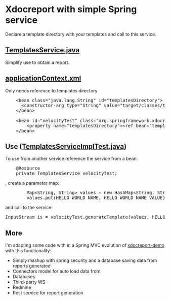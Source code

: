 # Xdocreport with simple Spring service #

Declare a template directory with your templates and call to this service.

## [TemplatesService.java](https://github.com/alediator/xdocreport/blob/master/thirdparties-extension/org.springframework.xdocreport.core/src/main/java/org/springframework/xdocreport/core/TemplatesService.java) ##

Simplify use to obtain a report.

## [applicationContext.xml](https://github.com/alediator/xdocreport/blob/master/thirdparties-extension/org.springframework.xdocreport.core/src/main/resources/applicationContext.xml) ##

Only needs reference to templates directory 

<pre>
    &lt;bean class="java.lang.String" id="templatesDirectory"&gt;
      &lt;constructor-arg type="String" value="target/classes/templates/" /&gt;
    &lt;/bean&gt;
    
    &lt;bean id="velocityTest" class="org.springframework.xdocreport.core.impl.TemplatesServiceImpl"&gt;
    	&lt;property name="templatesDirectory"&gt;&lt;ref bean="templatesDirectory"/&gt;&lt;/property&gt;
    &lt;/bean&gt;
</pre>

## Use ([TemplatesServiceImplTest.java](https://github.com/alediator/xdocreport/blob/master/thirdparties-extension/org.springframework.xdocreport.core/src/test/java/org/springframework/xdocreport/core/impl/TemplatesServiceImplTest.java)) ##

To use from another service reference the service from a bean:

<pre>
	@Resource
	private TemplatesService velocityTest;
</pre>

, create a parameter map:

<pre>
		Map&lt;String, String&gt; values = new HashMap&lt;String, String&gt;();
		values.put(HELLO_WORLD_NAME, HELLO_WORLD_NAME_VALUE);
</pre>

and call to the service:

<pre>
InputStream is = velocityTest.generateTemplate(values, HELLO_WORLD);
</pre>

## More ##

I'm adapting some code with in a Spring MVC evolution of [xdocreport-demo](https://github.com/pascalleclercq/xdocreport-demo) with this functionality:

* Simply mashup with spring security and a database saving data from reports generated
* Connectors model for auto load data from:
 * Databases
 * Third-party WS
 * Redmine
* Rest service for report generation
